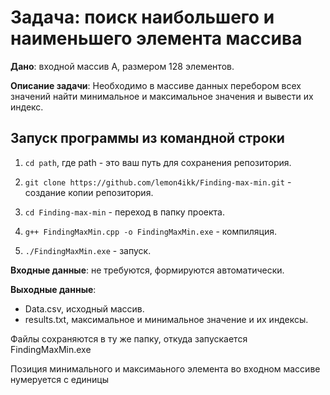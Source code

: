 # Задача: поиск наибольшего и наименьшего элемента массива

**Дано**: входной массив А, размером 128 элементов.

**Описание задачи**: Необходимо в массиве данных перебором всех значений найти минимальное и максимальное значения и вывести их индекс.

## Запуск программы из командной строки

1. ``` cd path ```, где path - это ваш путь для сохранения репозитория.

2. ``` git clone https://github.com/lemon4ikk/Finding-max-min.git ``` - создание копии репозитория.

3. ``` cd Finding-max-min ``` - переход в папку проекта.

4. ``` g++ FindingMaxMin.cpp -o FindingMaxMin.exe ``` - компиляция.

5. ``` ./FindingMaxMin.exe ``` - запуск.

**Входные данные**: не требуются, формируются автоматически.

**Выходные данные**: 
 - Data.csv, исходный массив.
 - results.txt, максимальное и минимальное значение и их индексы.

Файлы сохраняются в ту же папку, откуда запускается FindingMaxMin.exe

Позиция минимального и максимаьного элемента во входном массиве нумеруется с единицы
